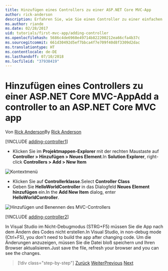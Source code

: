 ```yaml
---
title: Hinzufügen eines Controllers zu einer ASP.NET Core MVC-App
author: rick-anderson
description: Erfahren Sie, wie Sie einen Controller zu einer einfachen ASP.NET Core MVC-App hinzufügen.
ms.author: riande
ms.date: 02/28/2017
uid: tutorials/first-mvc-app/adding-controller
ms.openlocfilehash: 5686c4de6960e49714b822200212ea66cfa4b37c
ms.sourcegitcommit: 661d30492d5ef7bbca4f7e709f40d8f3309d2dac
ms.translationtype: HT
ms.contentlocale: de-DE
ms.lasthandoff: 07/10/2018
ms.locfileid: "37938419"
---
```

# <a name="add-a-controller-to-an-aspnet-core-mvc-app"></a><span data-ttu-id="44580-103">Hinzufügen eines Controllers zu einer ASP.NET Core MVC-App</span><span class="sxs-lookup"><span data-stu-id="44580-103">Add a controller to an ASP.NET Core MVC app</span></span>

<span data-ttu-id="44580-104">Von [Rick Anderson](https://twitter.com/RickAndMSFT)</span><span class="sxs-lookup"><span data-stu-id="44580-104">By [Rick Anderson](https://twitter.com/RickAndMSFT)</span></span>

[!INCLUDE [adding-controller1](~/includes/mvc-intro/adding-controller1.md)]

* <span data-ttu-id="44580-105">Klicken Sie im **Projektmappen-Explorer** mit der rechten Maustaste auf **Controller > Hinzufügen > Neues Element**.</span><span class="sxs-lookup"><span data-stu-id="44580-105">In **Solution Explorer**, right-click **Controllers > Add > New Item**</span></span>

![Kontextmenü](adding-controller/_static/add_controller.png)

* <span data-ttu-id="44580-107">Klicken Sie auf **Controllerklasse**.</span><span class="sxs-lookup"><span data-stu-id="44580-107">Select **Controller Class**</span></span>
* <span data-ttu-id="44580-108">Geben Sie **HelloWorldController** in das Dialogfeld **Neues Element hinzufügen** ein.</span><span class="sxs-lookup"><span data-stu-id="44580-108">In the **Add New Item** dialog, enter **HelloWorldController**.</span></span>

![Hinzufügen und Benennen des MVC-Controllers](adding-controller/_static/ac.png)

[!INCLUDE [adding-controller2](~/includes/mvc-intro/adding-controller2.md)]

<span data-ttu-id="44580-110">In Visual Studio im Nicht-Debugmodus (STRG+F5) müssen Sie die App nach dem Ändern des Codes nicht erstellen.</span><span class="sxs-lookup"><span data-stu-id="44580-110">In Visual Studio, in non-debug mode (Ctrl+F5), you don't need to build the app after changing  code.</span></span> <span data-ttu-id="44580-111">Um die Änderungen anzuzeigen, müssen Sie die Datei bloß speichern und Ihren Browser aktualisieren.</span><span class="sxs-lookup"><span data-stu-id="44580-111">Just save the file, refresh your browser and you can see the changes.</span></span>

> [!div class="step-by-step"]
> <span data-ttu-id="44580-112">[Zurück](start-mvc.md)
> [Weiter](adding-view.md)</span><span class="sxs-lookup"><span data-stu-id="44580-112">[Previous](start-mvc.md)
[Next](adding-view.md)</span></span>
